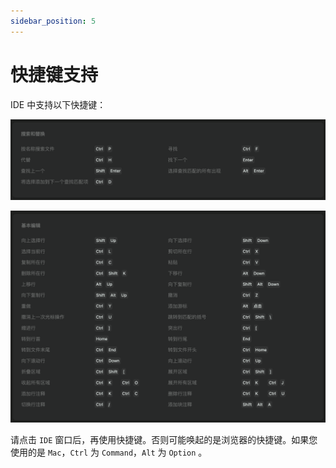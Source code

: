 ```yaml
---
sidebar_position: 5
---
```



# 快捷键支持

IDE 中支持以下快捷键：

![](./assets/快捷键-搜索和替换.png)

![](./assets/快捷键-基本编辑.png)

请点击 `IDE` 窗口后，再使用快捷键。否则可能唤起的是浏览器的快捷键。如果您使用的是 `Mac`，`Ctrl` 为 `Command`，`Alt` 为 `Option` 。
